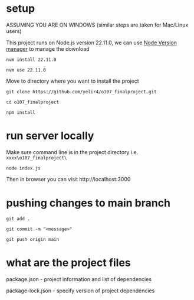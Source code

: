 # setup
ASSUMING YOU ARE ON WINDOWS (similar steps are taken for Mac/Linux users)

This project runs on Node.js version 22.11.0, we can use [Node Version manager](https://github.com/coreybutler/nvm-windows) to manage the download

`nvm install 22.11.0`

`nvm use 22.11.0`

Move to directory where you want to install the project

`git clone https://github.com/yelir4/o107_finalproject.git`

`cd o107_finalproject`

`npm install`


# run server locally
Make sure command line is in the project directory i.e. `xxxx\o107_finalproject\`

`node index.js`

Then in browser you can visit http://localhost:3000

# pushing changes to main branch
`git add .`

`git commit -m "<message>"`

`git push origin main`





# what are the project files
package.json - project information and list of dependencies

package-lock.json - specify version of project dependencies